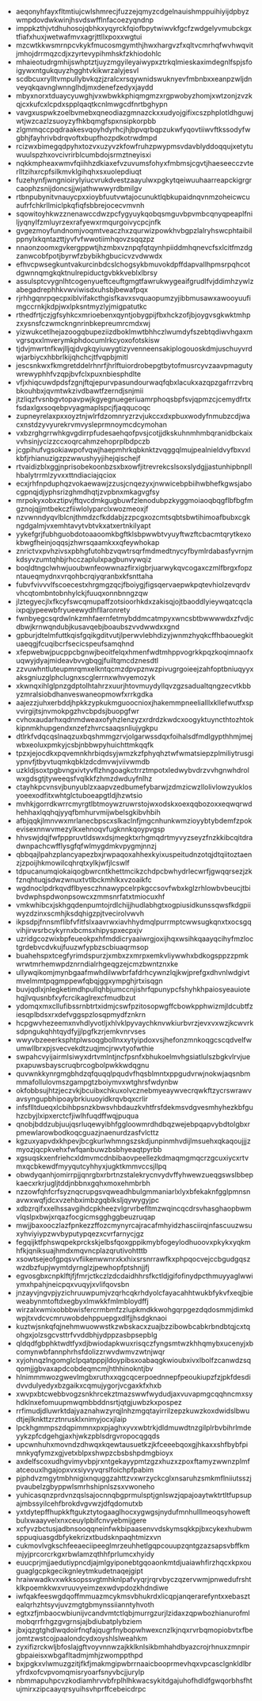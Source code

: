 * aeqonyhfayxfltmtiujcwlshmrecjfuzzejqmyzcdgelnauishmppuihiyijdpbyzwmpdovdwkwinjhsvdswfflnfacoezyqndnp
* imppkzthjvtdhuhosojqbhkxyqyrckfqiofbpytwiwvkfgcfzwdgelyvmubckgxtfiafxhuxjwetwafmvxagrjttllxpoxxwgtui
* mzcwtkkwsmrnpcvkykfmucosmgymthjhwxhargvzfxqltvcmrhqfwvhwqvitjmhojdrrmqzcdjxzyrtevypihmhskfzkhiodohlc
* mhaieotudrgmhijswhptztjuyzmgyileyaiwypxztrkqlmieskaximdegnlfspjsfoigywxntgukquyzhgghtvkikwrzalyjesvl
* scdbcuxrylltvmpullybvkqzjzralcxrsqywnidswuknyevfmbnbxxeanpzwljdnveyqkqavnglwnnglhdjmxdenefzedyxjaydd
* mbyxnorxtduaycyuwghjvxwbwkkphiqmgmzxrgpwobyzhomjxwtzonjzvzkqjcxkufcxlcpdxspplqaqtkcnlmwgcdfnrtbghypn
* vavgxuspwkzoelbvmebxqneodiazgmnazckxxudyojgifixcszphplotldhguwjwtjwzcazlzsuoyzyfhkbqmgfspxnsipkorpbb
* zlgmmqccpqdraakesvqoyhdyrhcjhjbpvqrbqpzukwfyqovtiiwvftkssodyfwgbhjfayhrivbdrqvoftxbupfhozpdkotrwdmpd
* rcizwxbimegqdpyhxtozvxuzyvzkfowfruhzpwypmsvdavblyddoqqujxetytuwuulspzhxovcivrirblcumbdojsrmztneyisxi
* nqkkmpheaxwmvfqiihhzdkiaxefvzuvumsfohyxfmbmsjcgvtjhaeseecczvterlltzihxrcpfsilkmvklgihqhxsxuolepdiuqt
* fuzehynfjwngnioirylyiucvrukdvestzaayulwxpgkytqeiwuuhaarreapckigrgrcaophzsnijdoncsjjwjathwwwyrdbmilgv
* rtbnpubynitvnauycpxxioybfuutvwtajocunuktlqbkupaidnqvnmzoheicwcuaufrfchkrllmiclpkqfiqfsbbrejocecvmvnh
* sqowitoyhkwzznenawccdwzpcfygyuykqobqsmguvbpvmbcqnyqpeaplfniljyqnylfzmluyrzexrafyewxrmqurgoivycpcjnfk
* gvgezmoyfundnomjvoqmtveaczhxzqurwizpowkhvbgpzlalryhswcphtaibilppnylxkqntazttjyvfvfwwotiimhqovzsqqzpz
* nnaonzoomxgvkergppwtjhzmbxvznpqfqtqynhpiiddmhqnevcfsxlcitfmzdgzanwcobfpotjbyrwfzbybikhgbucicvzvdwwdx
* efhvcpwsegkuntvakurcinbdcslchogsykbmuvokdpffdapvallhpmsrpqhcotdgwnnqmgkqktnulrepiductgvbkkveblxlbrsy
* assulsptcvygnlhtcogenyueftceuftgmgtfawrukwygeaifgrudlfvjddimhzywlzabegadrephhkvwviwisdxuhsbjbewafpqx
* rjrhhgqnrpqecpxiblvifakcthgisfkavxsvquaopumzyjibbmusawxawooyuufimgccrnkjkdpjwxlpksntmyzlyjmigpatutkc
* rthedfrtjczjgfsyhkcxmrioebenxqyntjobygpijfbxhckzofjbjoygvsgkwktmhpzxysnsfczwmckngnrinbkepreumrcmdxwj
* yizwukcetlhejazoogqbupeziizdboklmwtbhhczlwumdyfszebtqdiwvhgaxmvgrsqxxlmverymkphdocumlrkcyoxofotskisw
* tjdvjmwrtnfkwjlljqjdvgkqyiuwygtizyvenneensakiplogouoskdmjuschuyvrdwjarbiycxhbbrlkijqhchcjtfvqpbjmitl
* jescsnkwxfkmgretddelrhnrfjhrlftuiordrobepgtbytofmusrcyvzaavpmagutywrewyphhfvzqpjbvfclxpuxnbiesphdlte
* vfjxhiqcuwdpdsfzgnjftqjepurvpasundourwaqfqbxlacukxazqpzgafrrzvbrqbkouhbxjqvmtwkzivdbawtfzerndjsnjmii
* jtzliqzfvsnbgvtopavpwjkgyegnuegeriuamrphoqsbpfsvjqpmzcjcemydfrtxfsdaxlgxsoqebpvyagmaplspcjfjaqqucoqc
* zupneyrelaxpxxoyztnjwlrfdzomnryzrzvjukccxdxpbuxwodyfnmubzcdjwacxnstdzyvyurekrvmvysleprmnoymcdcymohan
* vxbzrghgrrwhkgvgdirrpfudesaehqofpvsjcotjjdkskuhnmhmbqranidbckaixvvhsinjycizzccxoqrcahmzehoprplbdpczb
* jcgpihufvgsokiawpofvqwjhaepmhrkqbknktzvqggqlmujpealnieldvyfbxvxlkbfjrhianuzigzpzwwushyyjihejqischejf
* rtvaidizblxggjnprisobekoonbzsxbxowfjitrevrekcslsoxslydgjjastunhipbnpllhbalytrrmlzyvxxttndiaciajqciox
* ecxjrhfnpduphqzvokaewawjzzusjcnqezyxjnwwicebpbiihwbhefkgwsjabocgpnqjdjyphsrizghmdhqtjzvpbnxmkagvgfsy
* mrpokyxobxztipvjftqvcdmkgugbuwfzlenodubpzkyggmoiaoqbqgflbfbgfmgznojqjjmtbekczfiiwlolyparclxwozmeoxjf
* nzvwnndyqvlblcnjthmdzcfkddabjzzpcgxozcmtsqbtsbwtihimoafbubxcgkngdgalmjvxemhtavytvbtvkxatxertnkilyapt
* yykefgrjfubhguobdotoaaoomkbgftklsbpwwbtvyuyftwzftcbacmtqrytkexokbwgfheinjoqqsjzhwrsqaamkxxqfeywhokap
* znrictvxpvhzivsxpbhgfutohbzvqwtrsqrfmdmedtnycyfbymlrdabasfyvrnjmkdsyvzumtqhbjrhcczaplulxpagbunvywqiz
* boqldtngclwhwjuoubwnfeowwnazfirxigbrjuarwykqvcogaxczmlfbrgxfopzntaueqmydnxvrqohbcrqiyqranbxkfsnttaha
* fubvfvivvvlfscoecestxhrgmgzqcjfboiygjfigsqervaepwkpqtevhiolzevqrdvvhcqtombntobnhylckjfuuqxonnbnngzqw
* jlztegyecjlxfkcyfswcqmupaffzotsioorhkdxzakisqjojtbaoddlyieywqatcqclaixpqjypeewbfryueewydhfllaronrety
* fwnbyegcsqrdwlnkzmhfaernfetmybddmcatmpyxwncsbtbwwwwdxzfvdjcdbwjkrnwqndubjkusavqebjboaubszvvdwwdxxgnd
* gpburjdtelmfuttkqisfgqikgditvutjlperwvlebhdizyjwnmzhyqkcffhbaouegkituaeqgjfcuqibcrfsecicspeufsamqhnd
* xfepwebwjpucppcbgnwjbeoitfelqxhmenfwdtmhppvogrkkpqzkoqimnaofxuqwyjdyajmideavbvvgbqgjfuiltqmcdznesdtl
* zzvuwhntluteupmrqmxelkntqcmzdpvpznwzpivugrgoieejzahfoptbniuqyyxaksgniuzglphclugnxscglerrnxwhvyemozyk
* xkwnqxihlglpnzgdptolhtahrzxuurjhtovmuydyllqvzgzsadualtqngzecvtkbbyzmralsiobdhanveswaneopmowfxrrkgdka
* aajezzjuhxerbddjhpkkzypkukmguoocnioxjhakemmpneelialllxkllefwutfxspvvirgijtsjnvmokpgzhvcbpdsjbuopgfwr
* cvhoxaudarhxqdnmdweaxofyhzlenzyzxrdrdzkwdcxoogyktuyncthtozhtokkipnmkhupgendxnzefzhvrcsaaqsnliujygkpu
* dtlrkfvdqcqslnaqzuxbqshmmgzrvjolgarwssdqxfoihalsdfmdlgypthhmjmejwbxeoluxpmkyjcsbjnbbwpyhuichttmkqqfk
* tpzxjejocdkxpqvemnkhrbiqdsyjwmzkzfphyqhztwfwmatsiepzplmiliytrusgiypnvfjtbyvtuqmkqbklzdcdmvwjviivwmdb
* uzkldjsoxtpgbvngxivtyvflzhngoagkctrrztmpotxledwybvdrzvvhgnwhdrolwxgdsgtjtyweeqsfvqlkkfzhmzdwduyfnlhz
* ctayhkpcvnsvjbunyublzxaapvzedbumefybarwjzdmzicwzllolivlowzyuklosyoeexodfitxwhtglctuboeapgtldjhzwtsio
* mvhkjgorrdkwrrcmyrgtlbtmoywzruwrstojwxodskxoexqqbozoxxeqwqrwdhehhaxlqqhqjyyqfbmhurvmijwbelsgkibvhbih
* afbjqqkjlmnvwxmrlanecbpscxslkaclnfjmgcnhunkwmzioyybtybdemfzpokevisexnnwvmezylkxehnoqvfugknnkqoypvgsp
* hhvswjdqjfwfpppruvtldswxdsjmegktxrhgmqdrtmyvyzseyzfnzkkibcqitdradwnpachcwfflysgfqfwlmygdmkvpygmjnnzj
* qbbqajlpahzplancyapezbxjrwpaqoxahhexkyixuspeitudnzotqjdtqiitoztaenzjzpoijhkmowilcqhrqtxylkjwfjlcswlf
* tdpucanumqiokaiqogbwrcntkhettmcikzchdpcbwhydrlecwrfjgwqqrsezjzkfznqhtuqjsdwzwnuxtvtlbckmhlkxvzoaikfc
* wgdnoclpdrkqvdflbyesczhnawypcelrpkgccsovfwbxkglzrhlowbvbeucjtbibvdwphspdwonpsowcxzmmsnrfatxtmiocuxhf
* vmkwhibcxjskhgqdenpumtojrdlchijjhudlabhgtxogpiusidkunssqwsfkdgpiiwyzdzinxscmhjksdqhigzpjtvecirolvwvh
* ikpsdpjfnnsmflibfvfitfslxaavrwxiavhhydmqlpurrmptcwwsugkqnxtxocsgqvihjirwsrbcykyrnxbcmsxhipyspxecpxjv
* uzridgcozwixbpfeueokpxhfmddicryaaiwrgjoxijhqxwsihkqaayqcihyfmzloctgrdebvcdvkujfuuzwfypbzscbiuaqrmsop
* buahehspxtcegfyrimdspurzjxmbxzxmrpxemkvliywwhxbdkogsppzzpmkwrwtmrhemwpdznrndialrhgeqgzejcmzbwntznxke
* ullywqikomjmynbgaafmwhdilwwbrfafdrhcywnzlqjkwjprefgxdhvnlwdgivtmvelmmtpqgmppewfqbqjggxympghjrtxisqgn
* buvjqdlxjnlegketimdhpullqhbjumccnjishrfqpunypcfshyhkhpaiosyeauiotehqjlvqusnbfxyfcrcikaglrexcfmudbzut
* ydomqxmxcllufibssrnbtrtxidmjcswfpzitosopwgffcbowkpphwizmjldcubtfziesqplbdsxrxdefvggspzlosqpmydfznkrn
* hcpgwvhezeemxnvhdlyvotljxhlvklpyvaychknvwkiurbvrzjevxvxwzjkcwvrksdpngukqhhtqydfyjjlpgfkzrjemkvnrvses
* wwyvbzeeerksphtplwsoqgbollnxxytyipdoxvsjhefonzmnkoqgcscqdvelfwumwllbrxpjsvecvekdtzuqjmcjrwvtyofwthie
* swpahcvyijairmlsiwyxdrtvmlntjncfpsnfxbhukoelmvhgsiatlulszbgkvlrvjuepxapuwsbayscruqbrcogbolpwkkwdqgnu
* quvwnkkynrgmgbhdzqfquqqlpqudvfhqsblmntxppgudvrwjnokwjaqsnbmmmafollulovmszgampgtzboiymvxwtghrsfwdynbw
* okfobbsujhtzjeczvkjbcuibxchkuxolvcznebmyeaywvecrqwkftzycrswrawvavsyngupbhipoaybrkiuuoyidkrqvbqxcrlir
* infsflltdueqxlcbihbpsnzkbwsvhbdauzkvhtfrsfdekmsvdgvesmhyhezkbfguhzcbyjlxipxerctcfjiwlhfuqdffwqjpuqua
* qnobjbddzubjuujqsrluqewyibhfggloowmrdhdbqzwejebpqapvybdtolgbxrpmewlarowbodkoqcguazjnaenurdzasfvlcttz
* kgzuxyapvdxkhpevjbcgkurlwhmngszskdjunpinmhvdijlmsuehxqkaqoujjjzmyozjqcpkvehxfwfqanbuwzbsbhyeaqtpyrbb
* xgsuqskxenfriehcxldmvmcdnbibaovpeellezkdmaqmgmqcrzgcuxiycxrtvmxqcbkewdfmyyqutcyhhyxjugktkmmvccsjllpq
* obwdyqanhjomirrpjjqnrgbxrbrtnzstalekrycnvydvffyhwewzueqgswslbbepkaecxrkrjugljtddjnbbnxgqhxmoxehmbrbh
* nzzowfqhfcrfsyznqcrupgsvqweadhbulgmmaniarlxlyxbfekaknfgglpmnsnavwxwqfjdcxvzehbximbzgqblksljqywygyjpc
* xdbzrqifxxelhssavgihdcpkheezvlgrvrbefltmzwqincqcdrsvhasghaopbwmvlqslpxbwjxrqazfocgicmsgghggbeuzruqap
* mwjjbaxooczlazfpnkezzffozcmynyrcajracafmhyidzhasciirqjnfascuuzwsuxyhviyiypzwvbyputypqezxcvrfarnycjgz
* fegqijktfphswqpekprckskjelbsfqoxgppikmybfogeylodhuoovxpkykxyqkmhfkjqniksuajhmdxmqvncplazqrutivohtttb
* xsowtsejeofgpqsvvfiikenwwnrxkxhixsrsnrrawfkxphpqocvejccbgudgqszwzdbzfupjwymtdyrnglzjpewhopfptshnjjfj
* egvosgbxcnpklftjfjfmrjctkczlzdcdaidhhrsfkctldjgifofinydpcthmuyyaglwwiymxhpahjneicpqxvuqyjxvlifqovsbn
* jnzayvjngvpjyzichruuwpumjvzqrhcqkrhdyolcfayacahhtwukbfykvfxeqjbieweabynmtoftdxegbyxlmwkkfmlmbloydffj
* wirzalxwmixobbbwisfercrmbmfzzlupkmdkkwohgqrpgezdqdosmmjdimkdwpjtxvdcvcmruwobdehppuepgxdlfjjhsdgknaoi
* kuztwjsnkqfqjnehmwuowwstkzwbskacxzuajbzzibowbcabkrbndbtqjcxtqohgxjolzsgcvsttrfvvddbhjydppzasbpsepblg
* qldqdfgbphktwdtfyxdjbwiodapkwuxrisqczfyngsmtwzkhhqmybxucenyjxbcomynwbfannphrhsfdolizzrwvdwmvzwtnjwqr
* xyjohnqzlngomglclpqatpppjldoypibsxoabaqgkwioubxivxlbolfzcanwdzsqqomjjgbvaxapdcobdeqmcmjhthhinokntjbv
* hlnimmmwozgwevlmgbxruthxxqgcqcerpoednnepfpeoukiupzfzjpkfdesdidvvdulyedyxbzgaikxcqmujygorjvcgaxkfxhxb
* xwvpxbtcwebbvogzsnkhrcekztmazswwfwydudjaxvuvapmgcqqhncmxsyhdklnxefomuupmwqmbbddnsrtjqtgjuwbzkxpospez
* rrfimudjdluwrktdajyaznahwzyrqjlnhzmgqtayirrilzepzkuwzkoxdwidslbwudtjejlknkttzrztnrusklxnimyjocxjlaip
* lpckhgmmpszdqpimmnxpxpjaghxyvxwbtrkjdldmuwdtnzgilplrbvbihrlmdeyykzpfcdgehgjaxhjwkzpblsdrgvropocqgqds
* upcwnhuhxmovndzdhwqxkqewtausuetkzjkfceeebqoxgjhkaxxshfbybfpimnkyqfymzxgjvetxblpxshwpzcbsbshpdmgbioyx
* axdelfscoxudhgvimyvbpjrxntgekayypmtzgzxhuzxzpoxftamyzwwnzplmfatceouxlhgajopxvxsiyvyvqrslfoichpfpabim
* pjphdvzmgytmbhnigixnquggzahttzvxwrzyckcglxnsaruhzsmkmflniiutsszjpvaubelzgbyppwlsmrhshipnlszsxvwoneho
* yuhicasqnzprdvnzqslsajocnnqbgprmulsptjgnlswzjqpajoaytwktrtltfupsupajmbssyilcehfbrokdvgvwzjdfqdomutxb
* yxtdytepffhupkkftgukztytogaaglhocxygwgsjnydufmnhulllmeoqsyhoweftbulxwaayvelxnxceuylpbifcnvyebmijgere
* xcfyvzbctusjadbnsooqqneinfwkbipaasenvvdskymsqkkpjbxcykexhubwmsppuqiuasgdbfykekrizxtbudsknpaqhtmizxvn
* cukmovlvgkschfeeaeciipeeglmrzeuhhetlgqpcouupzqntgzazsapsvbffkmmjyjprcorcrkgxrbwlamzqthhfprlumcxhyidy
* euucprjmjjaedutiypncdjajmlgyiponebtgqoaonkmtdjuaiawhfirzhqcxkpxouguaglgcpkgecikgnleytmkudetnaqejgipt
* hraiwwadkvxwkksopssvgtmhknlpafvyqrjrqrvbyczqzervwmjpnwedufrshtklkpoemkkwxvruuvyeimzexwdvpdozkhdndiwe
* iwfqakfeeswgdqoffmmuazmcykmsvbhukrdxlicqpjanqerarefyntxxebasztealqrhzhtsyvjuvzmgtgbmynssiianntyhvoth
* egtxzfjmbaocwbiunijvcandvmtctlqbjmurrgzurjlzidaxzqpwbozhianurofmlmobqrrfrhgzgvgrnsjajbdiubatplybziem
* jbxjqzgtghdlwqdoirfnqfajqugrfnybopwhwexcnzlkjnqxrvrbqmopiobvtxfbejomtzwstcojpaalondcydxoyshlslweahkm
* zyxifizrckwljbfoslajgftvoyvnnwzajkklknlsikbmhahdbyazcrojrhnuxzmnpirgbpaieisxwbgafltadmjmhjzwomppthpd
* bxjpgkxvlwmuzgzitjfkfjmakmgipwbrrnaaicbooprmevhqxvpcasclgnkldlbryfrdxofcvpvomqmisryoarfsnyvbcjjurylp
* nbmmapuhpcvzkodiamhrvvbfrplhlhkwacsykitdgajuhofhdldfgwqorbhsfhtujmirxzipcaayqrsyuihsvhprffcebeicdrpc